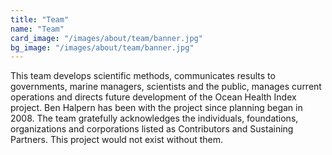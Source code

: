 ```yaml
---
title: "Team"
name: "Team"
card_image: "/images/about/team/banner.jpg"
bg_image: "/images/about/team/banner.jpg"
---
```

This team develops scientific methods, communicates results to governments, marine managers, scientists and the public, manages current operations and directs future development of the Ocean Health Index project.  Ben Halpern has been with the project since planning began in 2008.  The team gratefully acknowledges the individuals, foundations, organizations and corporations listed as Contributors and Sustaining Partners. This project would not exist without them.  